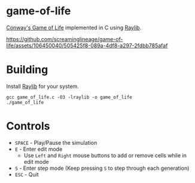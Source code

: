 # game-of-life

[Conway's Game of Life](https://en.wikipedia.org/wiki/Conway%27s_Game_of_Life) implemented in C using [Raylib](https://github.com/raysan5/raylib).

https://github.com/screaminglineage/game-of-life/assets/106450040/505425f8-089a-4df8-a297-2fdbb785afaf

# Building

Install [Raylib](https://github.com/raysan5/raylib) for your system.

```console
gcc game_of_life.c -O3 -lraylib -o game_of_life
./game_of_life
```

# Controls

- `SPACE` - Play/Pause the simulation
- `E` - Enter edit mode
  - Use `Left` and `Right` mouse buttons to add or remove cells while in edit mode
- `S` - Enter step mode (Keep pressing `S` to step through each generation)
- `ESC` - Quit
